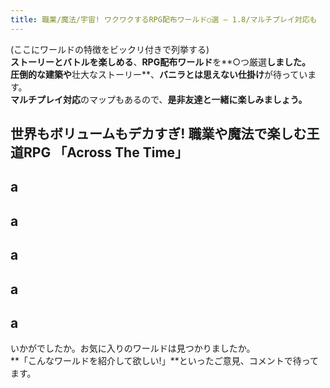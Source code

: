 ```yaml
---
title: 職業/魔法/宇宙! ワクワクするRPG配布ワールド○選 – 1.8/マルチプレイ対応も
---
```


(ここにワールドの特徴をビックリ付きで列挙する)  
**ストーリーとバトルを楽しめる**、**RPG配布ワールド**を**○つ厳選**しました。  
**圧倒的な建築**や**壮大なストーリー**、**バニラとは思えない仕掛け**が待っています。  
**マルチプレイ対応**のマップもあるので、**是非友達と一緒に楽しみましょう。** 

## 世界もボリュームもデカすぎ! 職業や魔法で楽しむ王道RPG 「Across The Time」

## a

## a

## a

## a

## a

いかがでしたか。お気に入りのワールドは見つかりましたか。  
**「こんなワールドを紹介して欲しい!」**といったご意見、コメントで待ってます。
